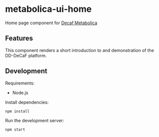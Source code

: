 # metabolica-ui-home

Home page component for [Decaf Metabolica](https://github.com/dd-decaf/decaf-metabolica)

## Features

This component renders a short introduction to and demonstration of the DD-DeCaF platform.

## Development

Requirements:

- Node.js

Install dependencies:

```
npm install
```

Run the development server:

```
npm start
```
